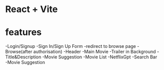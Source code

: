 # React + Vite

# features
-Login/Signup
    -Sign In/Sign Up Form
    -redirect to browse page
-Browse(after authorisation)
    -Header
    -Main Movie
        -Trailer in Background
        -Title&Description 
        -Movie Suggestion
           -Movie List
    -NetflixGpt
       -Search Bar       
       -Movie Suggestion